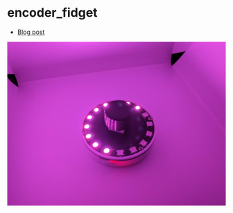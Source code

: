 # encoder_fidget

  * [Blog post](https://facelesstech.wordpress.com/2023/11/19/fidget-encoder/)

![alt text](https://github.com/facelesstech/encoder_fidget/blob/main/PXL_20231113_205809903.jpg?raw=true)
